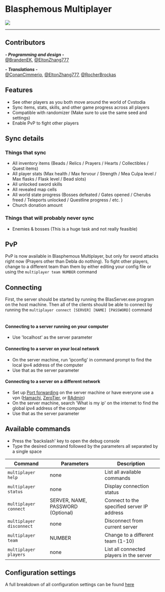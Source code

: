 # Blasphemous Multiplayer

<img src="https://img.shields.io/github/downloads/BrandenEK/Blasphemous.Multiplayer/total?color=39B7C6&style=for-the-badge">

---

## Contributors

***- Programming and design -*** <br>
[@BrandenEK](https://github.com/BrandenEK), [@EltonZhang777](https://github.com/EltonZhang777)

***- Translations -*** <br>
[@ConanCimmerio](https://github.com/ConanCimmerio), [@EltonZhang777](https://github.com/EltonZhang777), [@RocherBrockas](https://github.com/RocherBrockas)

## Features
- See other players as you both move around the world of Cvstodia
- Sync items, stats, skills, and other game progress across all players
- Compatible with randomizer (Make sure to use the same seed and settings)
- Enable PvP to fight other players

## Sync details

### Things that sync
- All inventory items (Beads / Relics / Prayers / Hearts / Collectibles / Quest items)
- All player stats (Max health / Max fervour / Strength / Mea Culpa level / Max flasks / Flask level / Bead slots)
- All unlocked sword skills
- All revealed map cells
- All world state progress (Bosses defeated / Gates opened / Cherubs freed / Teleports unlocked / Questline progress / etc. )
- Church donation amount

### Things that will probably never sync
- Enemies & bosses (This is a huge task and not really feasible)

## PvP
PvP is now available in Blasphemous Multiplayer, but only for sword attacks right now (Prayers other than Debla do nothing).  To fight other players, change to a different team than them by either editing your config file or using the ```multiplayer team NUMBER``` command

## Connecting
First, the server should be started by running the BlasServer.exe program on the host machine.  Then all of the clients should be able to connect by running the ```multiplayer connect [SERVER] [NAME] [PASSWORD]``` command
<br><br>

#### Connecting to a server running on your computer
- Use 'localhost' as the server parameter
#### Connecting to a server on your local network
- On the server machine, run 'ipconfig' in command prompt to find the local ipv4 address of the computer
- Use that as the server parameter
#### Connecting to a server on a different network
- Set up [Port forwarding](https://nordvpn.com/blog/open-ports-on-router/) on the server machine or have everyone use a vpn ([Hamachi](https://vpn.net/), [ZeroTier](https://www.zerotier.com/), or [RAdmin](https://www.radmin-vpn.com/))
- On the server machine, search 'What is my ip' on the internet to find the global ipv4 address of the computer
- Use that as the server parameter

## Available commands
- Press the 'backslash' key to open the debug console
- Type the desired command followed by the parameters all separated by a single space

| Command | Parameters | Description |
| ------- | ----------- | ------- |
| `multiplayer help` | none | List all available commands |
| `multiplayer status` | none | Display connection status |
| `multiplayer connect` | SERVER, NAME, PASSWORD (Optional) | Connect to the specified server IP address |
| `multiplayer disconnect` | none | Disconnect from current server |
| `multiplayer team` | NUMBER | Change to a different team (1-10) |
| `multiplayer players` | none | List all connected players in the server |

## Configuration settings
A full breakdown of all configuration settings can be found [here](SETTINGS.md)